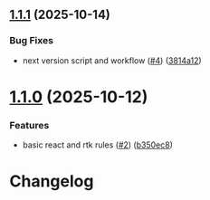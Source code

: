 ## [1.1.1](https://github.com/MauroCicerchia/cursor-rules/compare/1.1.0...1.1.1) (2025-10-14)


### Bug Fixes

* next version script and workflow ([#4](https://github.com/MauroCicerchia/cursor-rules/issues/4)) ([3814a12](https://github.com/MauroCicerchia/cursor-rules/commit/3814a125d43f94fe43412229e030c97e99cf15aa))

# [1.1.0](https://github.com/MauroCicerchia/cursor-rules/compare/1.0.0...1.1.0) (2025-10-12)


### Features

* basic react and rtk rules ([#2](https://github.com/MauroCicerchia/cursor-rules/issues/2)) ([b350ec8](https://github.com/MauroCicerchia/cursor-rules/commit/b350ec8ccbf68d38029db5a8ccd3bf433f813c04))

# Changelog
